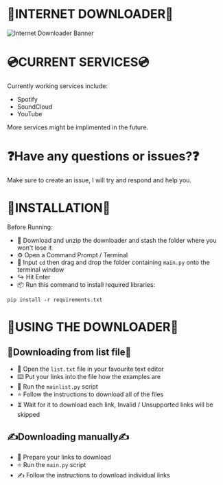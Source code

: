 # 📁INTERNET DOWNLOADER📁

![Internet Downloader Banner](imgs/banner.png)

# 💿CURRENT SERVICES💿

Currently working services include:

- Spotify
- SoundCloud
- YouTube

More services might be implimented in the future.

# ❓Have any questions or issues?❓

Make sure to create an issue, I will try and respond and help you.


# 🚀INSTALLATION🚀
Before Running:
- 📂 Download and unzip the downloader and stash the folder where you won't lose it
- ⚙️ Open a Command Prompt / Terminal
- 📃 Input `cd` then drag and drop the folder containing `main.py` onto the terminal window
- ↪️ Hit Enter
- 📦 Run this command to install required libraries:
```
pip install -r requirements.txt
```

# 👟USING THE DOWNLOADER👟
## 📃Downloading from list file📃
- 💬 Open the `list.txt` file in your favourite text editor
- ⌨️ Put your links into the file how the examples are
- 📜 Run the `mainlist.py` script
- ⭐ Follow the instructions to download all of the files
- ⏳ Wait for it to download each link, Invalid / Unsupported links will be skipped

## ✍️Downloading manually✍️
- 💬 Prepare your links to download
- ⭐ Run the `main.py` script
- ✍️ Follow the instructions to download individual links